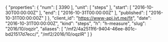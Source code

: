 {
  "properties": {
    "num": [
      3390
    ],
    "unit": [
      "steps"
    ],
    "start": [
      "2016-10-30T00:00:00Z"
    ],
    "end": [
      "2016-10-31T00:00:00Z"
    ],
    "published": [
      "2016-10-31T00:00:00Z"
    ]
  },
  "client_id": "https://www-api.jvt.me/fit",
  "date": "2016-10-31T00:00:00Z",
  "kind": "steps",
  "h": "h-measure",
  "slug": "2016/10/oqzir",
  "aliases": [
    "/mf2/4a2511f6-9404-46ee-801c-bd21517d7ecc/",
    "/mf2/2016/10/oqzIR"
  ]
}
